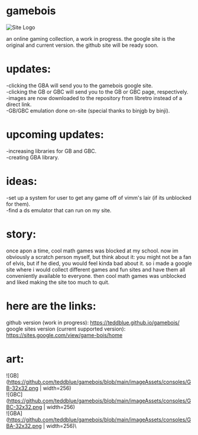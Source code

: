 # gamebois
![Site Logo](https://github.com/teddblue/gamebois/blob/main/imageAssets/gameboislogo512.gif)

an online gaming collection, a work in progress. the google site is the original and current version. the github site will be ready soon.

# updates:
-clicking the GBA will send you to the gamebois google site.\
-clicking the GB or GBC will send you to the GB or GBC page, respectively.\
-images are now downloaded to the repository from libretro instead of a direct link.\
-GB/GBC emulation done on-site (special thanks to binjgb by binji).

# upcoming updates:
-increasing libraries for GB and GBC.\
-creating GBA library.

# ideas:
-set up a system for user to get any game off of vimm's lair (if its unblocked for them).\
-find a ds emulator that can run on my site.

# story:
once apon a time, cool math games was blocked at my school. now im obviously a scratch person myself, but think about it: you might not be a fan of elvis, but if he died, you would feel kinda bad about it. so i made a google site where i would collect different games and fun sites and have them all conveniently available to everyone. then cool math games was unblocked and liked making the site too much to quit.

# here are the links:
github version (work in progress): https://teddblue.github.io/gamebois/ \
google sites version (current supported version): https://sites.google.com/view/game-bois/home

# art:
![GB](https://github.com/teddblue/gamebois/blob/main/imageAssets/consoles/GB-32x32.png | width=256)\
![GBC](https://github.com/teddblue/gamebois/blob/main/imageAssets/consoles/GBC-32x32.png | width=256)\
![GBA](https://github.com/teddblue/gamebois/blob/main/imageAssets/consoles/GBA-32x32.png | width=256)\
